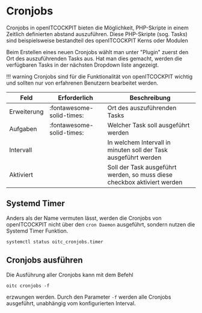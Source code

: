 # Cronjobs

Cronjobs in openITCOCKPIT bieten die Möglichkeit, PHP-Skripte in einem Zeitlich definierten abstand auszuführen. Diese
PHP-Skripte (sog. Tasks) sind beispielsweise bestandteil des openITCOCKPIT Kerns oder Modulen

Beim Erstellen eines neuen Cronjobs wählt man unter "Plugin" zuerst den Ort des auszuführenden Tasks aus. Hat man dies
gemacht, werden die verfügbaren Tasks in der nächsten Dropdown liste angezeigt.

!!! warning
    Cronjobs sind für die Funktionalität von openITCOCKPIT wichtig und sollten nur von erfahrenen Benutzern bearbeitet werden.

| Feld | Erforderlich | Beschreibung |
|---|---|---|
| Erweiterung | :fontawesome-solid-times: | Ort des auszuführenden Tasks |
| Aufgaben | :fontawesome-solid-times: | Welcher Task soll ausgeführt werden |
| Intervall |  | In welchem Intervall in minuten soll der Task ausgeführt werden |
| Aktiviert |  | Soll der Task ausgeführt werden, so muss diese checkbox aktiviert werden |

## Systemd Timer
Anders als der Name vermuten lässt, werden die Cronjobs von openITCOCKPIT nicht über den `cron Daemon` ausgeführt, sondern
nutzen die Systemd Timer Funktion.
```
systemctl status oitc_cronjobs.timer
```

## Cronjobs ausführen

Die Ausführung aller Cronjobs kann mit dem Befehl

```
oitc cronjobs -f
```

erzwungen werden. Durch den Parameter `-f` werden alle Cronjobs ausgeführt, unabhängig vom konfigurierten Interval.
